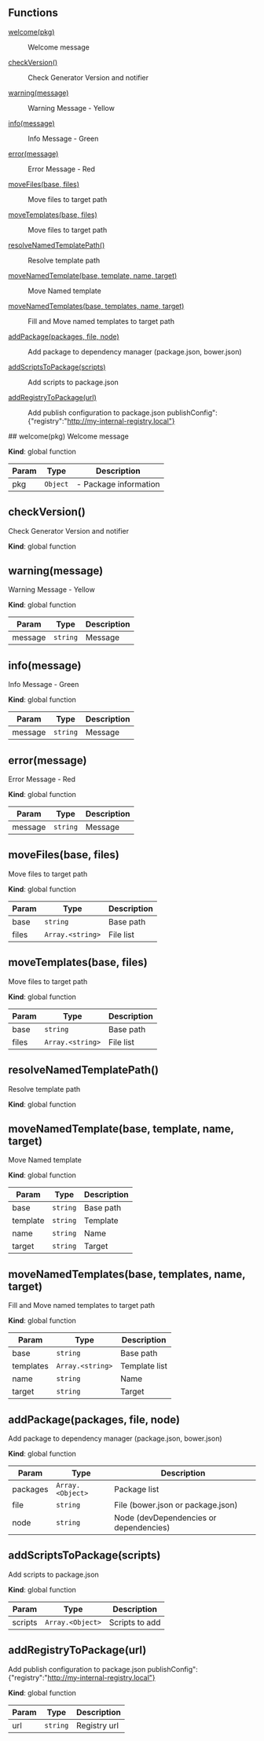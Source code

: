 ## Functions
<dl>
<dt><a href="#welcome">welcome(pkg)</a></dt>
<dd><p>Welcome message</p>
</dd>
<dt><a href="#checkVersion">checkVersion()</a></dt>
<dd><p>Check Generator Version and notifier</p>
</dd>
<dt><a href="#warning">warning(message)</a></dt>
<dd><p>Warning Message - Yellow</p>
</dd>
<dt><a href="#info">info(message)</a></dt>
<dd><p>Info Message - Green</p>
</dd>
<dt><a href="#error">error(message)</a></dt>
<dd><p>Error Message - Red</p>
</dd>
<dt><a href="#moveFiles">moveFiles(base, files)</a></dt>
<dd><p>Move files to target path</p>
</dd>
<dt><a href="#moveTemplates">moveTemplates(base, files)</a></dt>
<dd><p>Move files to target path</p>
</dd>
<dt><a href="#resolveNamedTemplatePath">resolveNamedTemplatePath()</a></dt>
<dd><p>Resolve template path</p>
</dd>
<dt><a href="#moveNamedTemplate">moveNamedTemplate(base, template, name, target)</a></dt>
<dd><p>Move Named template</p>
</dd>
<dt><a href="#moveNamedTemplates">moveNamedTemplates(base, templates, name, target)</a></dt>
<dd><p>Fill and Move named templates to target path</p>
</dd>
<dt><a href="#addPackage">addPackage(packages, file, node)</a></dt>
<dd><p>Add package to dependency manager  (package.json, bower.json)</p>
</dd>
<dt><a href="#addScriptsToPackage">addScriptsToPackage(scripts)</a></dt>
<dd><p>Add scripts to package.json</p>
</dd>
<dt><a href="#addRegistryToPackage">addRegistryToPackage(url)</a></dt>
<dd><p>Add publish configuration to package.json
publishConfig&quot;:{&quot;registry&quot;:&quot;<a href="http://my-internal-registry.local&quot;}">http://my-internal-registry.local&quot;}</a></p>
</dd>
</dl>
<a name="welcome"></a>
## welcome(pkg)
Welcome message

**Kind**: global function  

| Param | Type | Description |
| --- | --- | --- |
| pkg | <code>Object</code> | - Package information |

<a name="checkVersion"></a>
## checkVersion()
Check Generator Version and notifier

**Kind**: global function  
<a name="warning"></a>
## warning(message)
Warning Message - Yellow

**Kind**: global function  

| Param | Type | Description |
| --- | --- | --- |
| message | <code>string</code> | Message |

<a name="info"></a>
## info(message)
Info Message - Green

**Kind**: global function  

| Param | Type | Description |
| --- | --- | --- |
| message | <code>string</code> | Message |

<a name="error"></a>
## error(message)
Error Message - Red

**Kind**: global function  

| Param | Type | Description |
| --- | --- | --- |
| message | <code>string</code> | Message |

<a name="moveFiles"></a>
## moveFiles(base, files)
Move files to target path

**Kind**: global function  

| Param | Type | Description |
| --- | --- | --- |
| base | <code>string</code> | Base path |
| files | <code>Array.&lt;string&gt;</code> | File list |

<a name="moveTemplates"></a>
## moveTemplates(base, files)
Move files to target path

**Kind**: global function  

| Param | Type | Description |
| --- | --- | --- |
| base | <code>string</code> | Base path |
| files | <code>Array.&lt;string&gt;</code> | File list |

<a name="resolveNamedTemplatePath"></a>
## resolveNamedTemplatePath()
Resolve template path

**Kind**: global function  
<a name="moveNamedTemplate"></a>
## moveNamedTemplate(base, template, name, target)
Move Named template

**Kind**: global function  

| Param | Type | Description |
| --- | --- | --- |
| base | <code>string</code> | Base path |
| template | <code>string</code> | Template |
| name | <code>string</code> | Name |
| target | <code>string</code> | Target |

<a name="moveNamedTemplates"></a>
## moveNamedTemplates(base, templates, name, target)
Fill and Move named templates to target path

**Kind**: global function  

| Param | Type | Description |
| --- | --- | --- |
| base | <code>string</code> | Base path |
| templates | <code>Array.&lt;string&gt;</code> | Template list |
| name | <code>string</code> | Name |
| target | <code>string</code> | Target |

<a name="addPackage"></a>
## addPackage(packages, file, node)
Add package to dependency manager  (package.json, bower.json)

**Kind**: global function  

| Param | Type | Description |
| --- | --- | --- |
| packages | <code>Array.&lt;Object&gt;</code> | Package list |
| file | <code>string</code> | File (bower.json or package.json) |
| node | <code>string</code> | Node (devDependencies or dependencies) |

<a name="addScriptsToPackage"></a>
## addScriptsToPackage(scripts)
Add scripts to package.json

**Kind**: global function  

| Param | Type | Description |
| --- | --- | --- |
| scripts | <code>Array.&lt;Object&gt;</code> | Scripts to add |

<a name="addRegistryToPackage"></a>
## addRegistryToPackage(url)
Add publish configuration to package.jsonpublishConfig":{"registry":"http://my-internal-registry.local"}

**Kind**: global function  

| Param | Type | Description |
| --- | --- | --- |
| url | <code>string</code> | Registry url |

